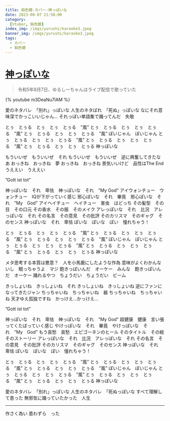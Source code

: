 ```yaml
---
title: 鈍色聴-カバー-神っぽいな
date: 2023-08-07 21:58:00
category:
  [Vtuber, 鈍色聴]
index_img: /imgs/yurushi/karaoke3.jpeg
banner_img: /imgs/yurushi/karaoke3.jpeg
tags:
  - カバー
  - 鈍色聴
---
```


<script src='/js/diy/resize-ifram.js'></script>

# [神っぽいな](https://www.youtube.com/watch?v=EHBFKhLUVig)

> 令和5年8月7日、ゆるしーちゃんはライブ配信で歌っていた

{% youtube m3DeaNu7lAM %}

愛のネタバレ　「別れ」っぽいな
人生のネタばれ　「死ぬ」っぽいな
なにそれ意味深でかっこいいじゃん…
それっぽい単語集で踊ってんだ　失敬

とぅ　とぅる　とぅ　とぅ　とぅる　”風”
とぅ　とぅる　とぅ　とぅ　とぅる　”風”
とぅ　とぅる　とぅ　とぅ　とぅる　”風”
ぽいじゃん　ぽいじゃん
とぅ　とぅる　とぅ　とぅ　とぅる　”風”
とぅ　とぅる　とぅ　とぅ　とぅる　”風”
とぅ　とぅる　とぅ　とぅ　とぅる
神っぽいな

もういいぜ　もういいぜ　それ
もういいぜ　もういいぜ　逆に興奮してきたなあ
おっきね　おっきね　夢
おっきね　おっきね
景気いいけど　品性はThe End
うええい　うええい

”Gott ist tot”

神っぽいな　それ　卑怯　神っぽいな　それ　”My God”
アイウォンチュー　ウォンチュー　IQが下がっていく感じ
邪心ぽいな　それ　畢竟　邪心ぽいな　それ　”My　God”
アイヘイチュー　ヘイチュー　害虫　はどっち
その髪型　その目　その口元
その香水　その服　そのメイク
アレっぽいな　それ　比況　アレっぽいな　それ
その名言　その意見　その批評
そのカリスマ　そのギャグ　そのセンス
神っぽいな　それ　卑怯
ぽいな　ぽいな　ぽい　憧れちゃう！

とぅ　とぅる　とぅ　とぅ　とぅる　”風”
とぅ　とぅる　とぅ　とぅ　とぅる　”風”
とぅ　とぅる　とぅ　とぅ　とぅる　”風”
ぽいじゃん　ぽいじゃん
とぅ　とぅる　とぅ　とぅ　とぅる　”風”
とぅ　とぅる　とぅ　とぅ　とぅる　”風”
とぅ　とぅる　とぅ　とぅ　とぅる
神っぽいな

メタ思考する本質は悪意？　人を小馬鹿にしたような作為
意味がよくわかんないし　眠っちゃうよ　マジ
飽きっぽいんだ　オーケー　みんな　飽きっぽいんだ　オーケー
踊れるやつ　ちょうだい　ちょうだい　ビーム

きっしょいね　きっしょいね　それ
きっしょいね　きっしょいね
逆にファンになってきたジャン
ちっちゃいね　ちっちゃいね　器
ちっちゃいね　ちっちゃいね
天才ゆえ孤独ですね　かっけえ…かっけえ…

”Gott ist tot”

神っぽいな　それ　卑怯　神っぽいな　それ　”My God”
超健康　健康　言い張ってくたばっていく感じ
やけっぽいな　それ　畢竟　やけっぽいな　それ　”My　God”
もう哀愁　哀愁　エピゴーネンのヒール
そのタイトル　その絵　そのストーリー
アレっぽいな　それ　比況　アレっぽいな　それ
その名言　その意見　その批評
そのカリスマ　そのギャグ　そのセンス
神っぽいな　それ　卑怯
ぽいな　ぽいな　ぽい　憧れちゃう！

とぅ　とぅる　とぅ　とぅ　とぅる　”風”
とぅ　とぅる　とぅ　とぅ　とぅる　”風”
とぅ　とぅる　とぅ　とぅ　とぅる　”風”
ぽいじゃん　ぽいじゃん
とぅ　とぅる　とぅ　とぅ　とぅる　”風”
とぅ　とぅる　とぅ　とぅ　とぅる　”風”
とぅ　とぅる　とぅ　とぅ　とぅる
神っぽいな

愛のネタバレ　「別れ」っぽいな
人生のネタバレ　「死ぬっぽいな
すべて理解して患った
無邪気に踊っていたかった　人生

- - -

作さく為い
患わずら　った
